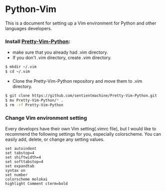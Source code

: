 # Python-Vim

This is a document for setting up a Vim environment for Python and other languages developers.

### Install [Pretty-Vim-Python](https://github.com/pfdevilliers/Pretty-Vim-Python):
  - make sure that you already had .vim directory.
  - If you don't .vim directory, create .vim directory.
```sh
$ mkdir ~/.vim
$ cd ~/.vim
```
  - Clone the Pretty-Vim-Python repository and move them to .vim directory.
```sh
$ git clone https://github.com/sentientmachine/Pretty-Vim-Python.git
$ mv Pretty-Vim-Python/* .
$ rm -rf Pretty-Vim-Python
```

### Change Vim environment setting
Every developrs have their own Vim setting(.vimrc file), but I would like to recommend the following settings for you, especially colorscheme. You can easily add, delete, or change any setting values.

```
set autoindent
set tabstop=4
set shiftwidth=4
set softtabstop=4
set expandtab
syntax on
set number
colorscheme molokai
highlight Comment cterm=bold
```



